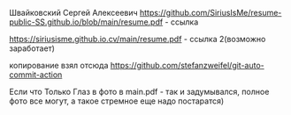 Швайковский Сергей Алексеевич
https://github.com/SiriusIsMe/resume-public-SS.github.io/blob/main/resume.pdf - ссылка

https://siriusisme.github.io.cv/main/resume.pdf - ссылка 2(возможно заработает)

копирование взял отсюда https://github.com/stefanzweifel/git-auto-commit-action

Если что Только Глаз в фото в main.pdf - так и задумывался, полное фото все могут, а такое стремное еще надо постаратся)
